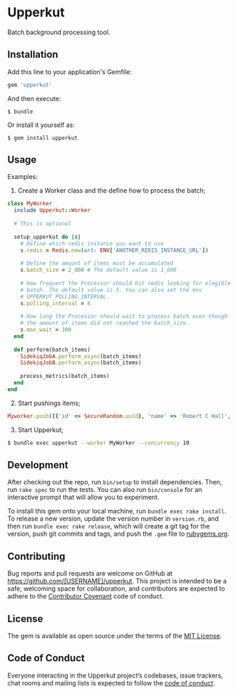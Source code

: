 # Upperkut

Batch background processing tool.

## Installation

Add this line to your application's Gemfile:

```ruby
gem 'upperkut'
```

And then execute:

    $ bundle

Or install it yourself as:

    $ gem install upperkut

## Usage
Examples:
                                                                                                        
1) Create a Worker class and the define how to process the batch;
  ```ruby                                                                                                      
  class MyWorker
    include Upperkut::Worker
                                                                                                        
    # This is optional
                                                                                                        
    setup_upperkut do |s|
      # Define which redis instance you want to use
      s.redis = Redis.new(url: ENV['ANOTHER_REDIS_INSTANCE_URL'])
                                                                                                        
      # Define the amount of items must be accumulated
      s.batch_size = 2_000 # The default value is 1_000
                                                                                                        
      # How frequent the Processor should hit redis looking for elegible
      # batch. The default value is 5. You can also set the env
      # UPPERKUT_POLLING_INTERVAL.
      s.polling_interval = 4
                                                                                                        
      # How long the Processor should wait to process batch even though
      # the amount of items did not reached the batch_size.
      s.max_wait = 300
    end
                                                                                                        
    def perform(batch_items)
      SidekiqJobA.perform_async(batch_items)
      SidekiqJobB.perform_async(batch_items)
                                                                                                        
      process_metrics(batch_items)
    end
  end
  ```
                                                                                                        
2) Start pushings items;
  ```ruby                                                                                                
  Myworker.push([{'id' => SecureRandom.uuid}, 'name' => 'Robert C Hall',  'action' => 'EMAIL_OPENNED'])
  ```
                                                                                                        
3) Start Upperkut;
  ```bash
  $ bundle exec upperkut --worker MyWorker --concurrency 10
  ```

## Development

After checking out the repo, run `bin/setup` to install dependencies. Then, run `rake spec` to run the tests. You can also run `bin/console` for an interactive prompt that will allow you to experiment.

To install this gem onto your local machine, run `bundle exec rake install`. To release a new version, update the version number in `version.rb`, and then run `bundle exec rake release`, which will create a git tag for the version, push git commits and tags, and push the `.gem` file to [rubygems.org](https://rubygems.org).

## Contributing

Bug reports and pull requests are welcome on GitHub at https://github.com/[USERNAME]/upperkut. This project is intended to be a safe, welcoming space for collaboration, and contributors are expected to adhere to the [Contributor Covenant](http://contributor-covenant.org) code of conduct.

## License

The gem is available as open source under the terms of the [MIT License](https://opensource.org/licenses/MIT).

## Code of Conduct

Everyone interacting in the Upperkut project’s codebases, issue trackers, chat rooms and mailing lists is expected to follow the [code of conduct](https://github.com/[USERNAME]/upperkut/blob/master/CODE_OF_CONDUCT.md).
